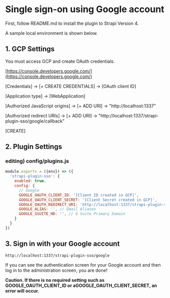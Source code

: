 # Single sign-on using Google account

First, follow README.md to install the plugin to Strapi Version 4.

A sample local environment is shown below.

## 1. GCP Settings
You must access GCP and create OAuth credentials.

[https://console.developers.google.com/](https://console.developers.google.com/)

[Credentials] -> [+ CREATE CREDENTIALS] -> [OAuth client ID]

[Application type] -> [WebApplication]

[Authorized JavaScript origins] -> [+ ADD URI] -> "http://localhost:1337"

[Authorized redirect URIs] -> [+ ADD URI] -> "http://localhost:1337/strapi-plugin-sso/google/callback"

[CREATE]

## 2. Plugin Settings

### editing) config/plugins.js
```javascript
module.exports = ({env}) => ({
  'strapi-plugin-sso': {
    enabled: true,
    config: {
      // Google
      GOOGLE_OAUTH_CLIENT_ID: '[Client ID created in GCP]',
      GOOGLE_OAUTH_CLIENT_SECRET: '[Client Secret created in GCP]',
      GOOGLE_OAUTH_REDIRECT_URI: 'http://localhost:1337/strapi-plugin-sso/google/callback', // URI after successful login
      GOOGLE_ALIAS: '', // Gmail Aliases
      GOOGLE_GSUITE_HD: '', // G Suite Primary Domain
    }
  }
})
```

## 3. Sign in with your Google account
```
http://localhost:1337/strapi-plugin-sso/google
```
If you can see the authentication screen for your Google account and then log in to the administration screen, you are done!

**Caution. If there is no required setting such as GOOGLE_OAUTH_CLIENT_ID or aGOOGLE_OAUTH_CLIENT_SECRET, an error will occur.**
